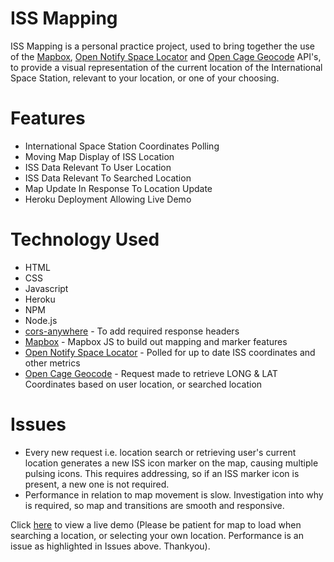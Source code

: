 <h1>ISS Mapping</h1>

ISS Mapping is a personal practice project, used to bring together the use of the <a href='https://docs.mapbox.com/api/overview/'>Mapbox</a>, <a href='http://open-notify.org/'>Open Notify Space Locator</a> and <a href='https://opencagedata.com/'>Open Cage Geocode</a> API's, to provide a visual representation of the current location of the International Space Station, relevant to your location, or one of your choosing.

<h1>Features</h1>

<ul>
    <li>International Space Station Coordinates Polling</li>
    <li>Moving Map Display of ISS Location</li>
    <li>ISS Data Relevant To User Location</li>
    <li>ISS Data Relevant To Searched Location</li>
    <li>Map Update In Response To Location Update</li>
    <li>Heroku Deployment Allowing Live Demo</li>
</ul>

<h1>Technology Used</h1>

<ul>
    <li>HTML</li>
    <li>CSS</li>
    <li>Javascript</li>
    <li>Heroku</li>
    <li>NPM</li>
    <li>Node.js</li>
    <li><a href='https://www.npmjs.com/package/cors-anywhere/v/0.4.1'>cors-anywhere</a> - To add required response headers</li>    
    <li><a href='https://docs.mapbox.com/api/overview/'>Mapbox</a> - Mapbox JS to build out mapping and marker features</li>
    <li><a href='http://open-notify.org/'>Open Notify Space Locator</a> - Polled for up to date ISS coordinates and other metrics</li> 
    <li><a href='https://opencagedata.com/'>Open Cage Geocode</a> - Request made to retrieve LONG & LAT Coordinates based on user location, or searched location</li>   
</ul>

<h1>Issues</h1>

<ul>
    <li>Every new request i.e. location search or retrieving user's current location generates a new ISS icon marker on the map, causing multiple pulsing icons. This requires addressing, so if an ISS marker icon is present, a new one is not required.</li>
    <li>Performance in relation to map movement is slow. Investigation into why is required, so map and transitions are smooth and responsive.</li>  
</ul>


Click <a href='https://michaelmcmillen.github.io/iss_mapping/'>here</a> to view a live demo (Please be patient for map to load when searching a location, or selecting your own location. Performance is an issue as highlighted in Issues above. Thankyou).